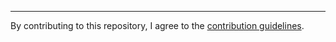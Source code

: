 
---
By contributing to this repository, I agree to the [contribution guidelines](https://github.com/GoTestTools/.github/blob/main/CONTRIBUTING.md).